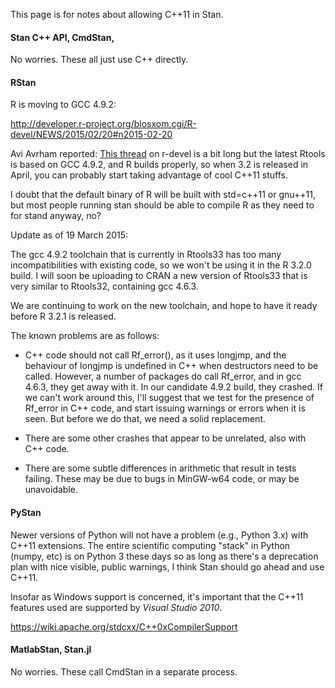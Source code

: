 This page is for notes about allowing C++11 in Stan.

#### Stan C++ API, CmdStan,

No worries.  These all just use C++ directly.


#### RStan

R is moving to GCC 4.9.2:

http://developer.r-project.org/blosxom.cgi/R-devel/NEWS/2015/02/20#n2015-02-20

Avi Avrham reported:  [This thread](https://stat.ethz.ch/pipermail/r-devel/2015-March/070785.html) on r-devel is a bit long but the latest Rtools is based on GCC 4.9.2, and R builds properly, so when 3.2 is released in April, you can probably start taking advantage of cool C++11 stuffs.

I doubt that the default binary of R will be built with std=c++11 or gnu++11, but most people running stan should be able to compile R as they need to for stand anyway, no?

Update as of 19 March 2015:

The gcc 4.9.2 toolchain that is currently in Rtools33 has too many incompatibilities with existing code, so we won't be using it in the R 3.2.0 build.  I will soon be uploading to CRAN a new version of Rtools33 that is very similar to Rtools32, containing gcc 4.6.3.

We are continuing to work on the new toolchain, and hope to have it ready before R 3.2.1 is released.

The known problems are as follows:

* C++ code should not call Rf_error(), as it uses longjmp, and the behaviour of longjmp is undefined in C++ when destructors need to be called.  However, a number of packages do call Rf_error, and in gcc 4.6.3, they get away with it.  In our candidate 4.9.2 build, they crashed.  If we can't work around this, I'll suggest that we test for the presence of Rf_error in C++ code, and start issuing warnings or errors when it is seen.  But before we do that, we need a solid replacement.

* There are some other crashes that appear to be unrelated, also with C++ code.

* There are some subtle differences in arithmetic that result in tests failing.  These may be due to bugs in MinGW-w64 code, or may be unavoidable.
</blockquote>

#### PyStan

Newer versions of Python will not have a problem (e.g., Python 3.x) with C++11 extensions. The entire scientific computing "stack" in Python (numpy, etc) is on Python 3 these days so as long as there's a deprecation plan with nice visible, public warnings, I think Stan should go ahead and use C++11.

Insofar as Windows support is concerned, it's important that the C++11 features used are supported by *Visual Studio 2010*.  

https://wiki.apache.org/stdcxx/C++0xCompilerSupport


####  MatlabStan, Stan.jl

No worries.  These call CmdStan in a separate process.